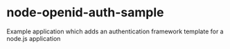 node-openid-auth-sample
=======================

Example application which adds an authentication framework template for a node.js application